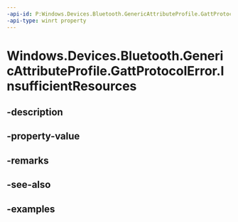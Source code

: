 ```yaml
---
-api-id: P:Windows.Devices.Bluetooth.GenericAttributeProfile.GattProtocolError.InsufficientResources
-api-type: winrt property
---
```


<!-- Property syntax.
public byte InsufficientResources { get; }
-->

# Windows.Devices.Bluetooth.GenericAttributeProfile.GattProtocolError.InsufficientResources

## -description

## -property-value

## -remarks

## -see-also

## -examples

